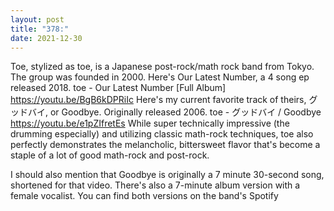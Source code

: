 ```yaml
---
layout: post
title: "378:"
date: 2021-12-30
---
```


Toe, stylized as toe, is a Japanese post-rock/math rock band from Tokyo. The group was founded in 2000. Here's Our Latest Number, a 4 song ep released 2018.
 toe - Our Latest Number [Full Album]
https://youtu.be/BgB6kDPRiIc 
Here's my current favorite track of theirs, グッドバイ, or Goodbye. Originally released 2006.
 toe - グッドバイ / Goodbye
https://youtu.be/e1pZIfretEs 
While super technically impressive (the drumming especially) and utilizing classic math-rock techniques, toe also perfectly demonstrates the melancholic, bittersweet flavor that's become a staple of a lot of good math-rock and post-rock.


I should also mention that Goodbye is originally a 7 minute 30-second song, shortened for that video. There's also a 7-minute album version with a female vocalist. You can find both versions on the band's Spotify

